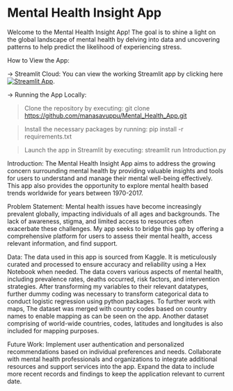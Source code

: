 # Mental Health Insight App
Welcome to the Mental Health Insight App! The goal is to shine a light on the global landscape of mental health by delving into data and uncovering patterns to help predict the likelihood of experiencing stress.

How to View the App:

-> Streamlit Cloud:
You can view the working Streamlit app by clicking here   
[![Streamlit App](https://static.streamlit.io/badges/streamlit_badge_black_white.svg)](https://mentalhealthinsights.streamlit.app/).

-> Running the App Locally:
> Clone the repository by executing:
git clone https://github.com/manasavuppu/Mental_Health_App.git 

> Install the necessary packages by running:
pip install -r requirements.txt

> Launch the app in Streamlit by executing:
streamlit run Introduction.py

Introduction:
The Mental Health Insight App aims to address the growing concern surrounding mental health by providing valuable insights and tools for users to understand and manage their mental well-being effectively. This app also provides the opportunity to explore mental health based trends worldwide for years between 1970-2017.

Problem Statement:
Mental health issues have become increasingly prevalent globally, impacting individuals of all ages and backgrounds. The lack of awareness, stigma, and limited access to resources often exacerbate these challenges. My app seeks to bridge this gap by offering a comprehensive platform for users to assess their mental health, access relevant information, and find support.

Data:
The data used in this app is sourced from Kaggle. It is meticulously curated and processed to ensure accuracy and reliability using a Hex Notebook when needed. The data covers various aspects of mental health, including prevalence rates, deaths occurred, risk factors, and intervention strategies. After transforming my variables to their relevant datatypes, further dummy coding was necessary to transform categorical data to conduct logistic regression using python packages. To further work with maps, The dataset was merged with country codes based on country names to enable mapping as can be seen on the app. Another dataset comprising of world-wide countries, codes, latitudes and longitudes is also included for mapping purposes.

Future Work:
Implement user authentication and personalized recommendations based on individual preferences and needs.
Collaborate with mental health professionals and organizations to integrate additional resources and support services into the app.
Expand the data to include more recent records and findings to keep the application relevant to current date. 
